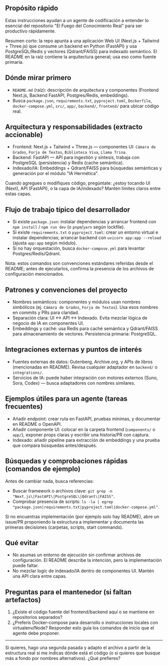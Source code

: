## Propósito rápido

Estas instrucciones ayudan a un agente de codificación a entender lo esencial del repositorio "El Fuego del Conocimiento Real" para ser productivo rápidamente.

Resumen corto: la repo apunta a una aplicación Web UI (Next.js + Tailwind + Three.js) que consume un backend en Python (FastAPI) y usa PostgreSQL/Redis y vectores (Qdrant/FAISS) para indexado semántico. El README en la raíz contiene la arquitectura general; usa eso como fuente primaria.

## Dónde mirar primero
- `README.md` (raíz): descripción de arquitectura y componentes (Frontend Next.js, Backend FastAPI, Postgres/Redis, embeddings).
- Busca `package.json`, `requirements.txt`, `pyproject.toml`, `Dockerfile`, `docker-compose.yml`, `src/`, `app/`, `backend/`, `frontend/` para ubicar código real.

## Arquitectura y responsabilidades (extracto accionable)
- Frontend: Next.js + Tailwind + Three.js — componentes UI: `Cámara de Grados`, `Forja de Textos`, `Biblioteca Viva`, `Llama Trina`.
- Backend: FastAPI — API para ingestión y síntesis, trabaja con PostgreSQL (persistencia) y Redis (cache semántica).
- Indexado/IA: Embeddings + Qdrant/FAISS para búsquedas semánticas y generación por el módulo "IA Hermética".

Cuando agregues o modifiques código, pregúntate: ¿estoy tocando UI (Next), API (FastAPI), o la capa de IA/indexado? Mantén límites claros entre estas capas.

## Flujo de trabajo típico del desarrollador
- Si existe `package.json`: instalar dependencias y arrancar frontend con `npm install` / `npm run dev` (o `pnpm`/`yarn` según lockfile).
- Si existe `requirements.txt` o `pyproject.toml`: crear un entorno virtual e instalar dependencias; arrancar backend con `uvicorn app:app --reload` (ajusta `app:app` según módulo).
- Si no hay orquestación, busca `docker-compose.yml` para levantar Postgres/Redis/Qdrant.

Nota: estos comandos son convenciones estándares referidas desde el README; antes de ejecutarlos, confirma la presencia de los archivos de configuración mencionados.

## Patrones y convenciones del proyecto
- Nombres semánticos: componentes y módulos usan nombres simbólicos (ej. `Cámara de Grados`, `Forja de Textos`). Usa esos nombres en commits y PRs para claridad.
- Separación clara: UI <-> API <-> Indexado. Evita mezclar lógica de negocio de IA en componentes UI.
- Embeddings y caché: usa Redis para caché semántica y Qdrant/FAISS para almacenamiento de vectores. Persistencia primaria: PostgreSQL.

## Integraciones externas y puntos de interés
- Fuentes externas de datos: Gutenberg, Archive.org, y APIs de libros (mencionadas en README). Revisa cualquier adaptador en `backend/` o `integrations/`.
- Servicios de IA: puede haber integración con motores externos (Suno, Sora, Codex) — busca adaptadores con nombres similares.

## Ejemplos útiles para un agente (tareas frecuentes)
- Añadir endpoint: crear ruta en FastAPI, pruebas mínimas, y documentar en README o OpenAPI.
- Añadir componente UI: colocar en la carpeta frontend (`components/` o `app/`), exponer props claras y escribir una historia/PR con captura.
- Indexado: añadir pipeline para extracción de embeddings y una prueba que compara búsquedas antes/después.

## Búsquedas y comprobaciones rápidas (comandos de ejemplo)
Antes de cambiar nada, busca referencias:
- Buscar framework o archivos clave: `git grep -n "Next.js\|FastAPI\|PostgreSQL\|Qdrant\|FAISS"`.
- Comprobar presencia de scripts: `ls -la | egrep "package.json|requirements.txt|pyproject.toml|docker-compose.yml"`.

Si no encuentras implementación (por ejemplo solo hay README), abre un issue/PR proponiendo la estructura a implementar y documenta las primeras decisiones (carpetas, scripts, start commands).

## Qué evitar
- No asumas un entorno de ejecución sin confirmar archivos de configuración. El README describe la intención, pero la implementación puede faltar.
- No mezclar logic de indexado/IA dentro de componentes UI. Mantén una API clara entre capas.

## Preguntas para el mantenedor (si faltan artefactos)
1. ¿Existe el código fuente del frontend/backend aquí o se mantiene en repositorios separados?
2. ¿Preferís Docker-compose para desarrollo o instrucciones locales con virtualenv/Node? Responder esto guía los comandos de inicio que el agente debe proponer.

---
Si quieres, hago una segunda pasada y adapto el archivo a partir de la estructura real si me indicas dónde está el código (o si quieres que busque más a fondo por nombres alternativos). ¿Qué prefieres? 
